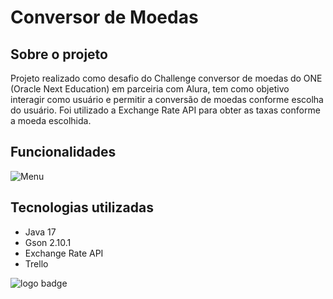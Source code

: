 # Conversor de Moedas

## Sobre o projeto
Projeto realizado como desafio do Challenge conversor de moedas do ONE (Oracle Next Education) em parceiria com Alura,
tem como objetivo interagir como usuário e permitir a conversão de moedas conforme escolha do usuário.
Foi utilizado a Exchange Rate API para obter as taxas conforme a moeda escolhida.
## Funcionalidades 

![Menu](C:\Users\WDSER\Downloads\desafio-conversor-de-moedas\img\Menu-Conversor.png)

## Tecnologias utilizadas
- Java 17
- Gson 2.10.1
- Exchange Rate API
- Trello



 ![logo badge](C:\Users\WDSER\OneDrive\Imagens\Badge-Conversor-Moedas.png)

